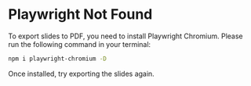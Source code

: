 
  # Playwright Not Found

  To export slides to PDF, you need to install Playwright Chromium. Please run the following command in your terminal:

  ```bash
  npm i playwright-chromium -D
  ```

  Once installed, try exporting the slides again.
  